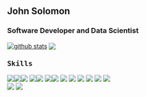 ## John Solomon 

### Software Developer and Data Scientist

<a href="#"><img align="center" src="https://github-readme-stats.vercel.app/api?username=JolomonSon&show_icons=true&include_all_commits=true&theme=aura&hide_border=false" alt="github stats"/></a>   <a href="#"><img align="center" src="https://github-readme-stats.vercel.app/api/top-langs/?username=JolomonSon&layout=compact&theme=aura&hide_border=false" /></a> 

### <samp>Skills </samp> 
<img src="https://img.shields.io/badge/html5%20-%23E34F26.svg?&style=for-the-badge&logo=html5&logoColor=white"/><img src="https://img.shields.io/badge/css3%20-%231572B6.svg?&style=for-the-badge&logo=css3&logoColor=white"/><img src="https://img.shields.io/badge/bootstrap%20-%23563D7C.svg?&style=for-the-badge&logo=bootstrap&logoColor=white"/> <img src="https://img.shields.io/badge/javascript%20-%23323330.svg?&style=for-the-badge&logo=javascript&logoColor=%23F7DF1E"/><img src="https://img.shields.io/badge/ReactJs%20-%231572B6.svg?&style=for-the-badge&logo=react&logoColor=white"/> <img src="https://img.shields.io/badge/python%20-%2314354C.svg?&style=for-the-badge&logo=python&logoColor=white"/><img src="https://img.shields.io/badge/django%20-%23092E20.svg?&style=for-the-badge&logo=django&logoColor=white"/> <img src="https://img.shields.io/badge/git%20-%23F05033.svg?&style=for-the-badge&logo=git&logoColor=white"/> <img src="https://img.shields.io/badge/heroku%20-%23430098.svg?&style=for-the-badge&logo=heroku&logoColor=white"/> <img src ="https://img.shields.io/badge/sqlite-%2307405e.svg?&style=for-the-badge&logo=sqlite&logoColor=white"/> <img src ="https://img.shields.io/badge/mysql-%2307407e.svg?&style=for-the-badge&logo=mysql&logoColor=white"/> <img src ="https://img.shields.io/badge/graphql-%A0202F0.svg?&style=for-the-badge&logo=graphql&logoColor=white"/> <img src ="https://img.shields.io/badge/djangorestframework--%23092E25.svg?&style=for-the-badge&logo=graphql&logoColor=white"/> 
<br>
<img src ="https://img.shields.io/badge/opencv-%233152C7.svg?&style=for-the-badge&logo=opencv&logoColor=white"/> <img src ="https://img.shields.io/badge/tensorflow-%2314355D.svg?&style=for-the-badge&logo=tensorflow&logoColor=white"/>
